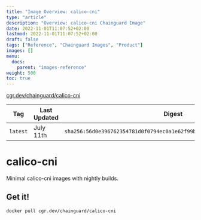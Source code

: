 ```yaml
---
title: "Image Overview: calico-cni"
type: "article"
description: "Overview: calico-cni Chainguard Image"
date: 2022-11-01T11:07:52+02:00
lastmod: 2022-11-01T11:07:52+02:00
draft: false
tags: ["Reference", "Chainguard Images", "Product"]
images: []
menu:
  docs:
    parent: "images-reference"
weight: 500
toc: true
---
```


[cgr.dev/chainguard/calico-cni](https://github.com/chainguard-images/images/tree/main/images/calico-cni)

| Tag      | Last Updated | Digest                                                                    |
|----------|--------------|---------------------------------------------------------------------------|
| `latest` | July 11th    | `sha256:56d0e396762354781d0f0794ec0a1e62f99ba21998ead9ec39af3dc1349759ac` |

# calico-cni

Minimal calico-cni images with nightly builds.

## Get it!

```shell
docker pull cgr.dev/chainguard/calico-cni
```
